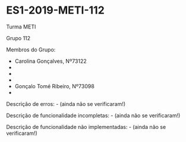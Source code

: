 # ES1-2019-METI-112

Turma METI

Grupo 112

Membros do Grupo:
  - Carolina Gonçalves, Nº73122
  -
  -
  -
  - Gonçalo Tomé Ribeiro, Nº73098
  -
  
  Descrição de erros:
    - (ainda não se verificaram!)
    
    
  Descrição de funcionalidade incompletas:
    - (ainda não se verificaram!)
    
  
  Descrição de funcionalidade não implementadas:
    - (ainda não se verificaram!)
